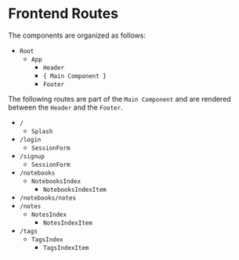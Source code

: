 # Frontend Routes

The components are organized as follows:

* `Root`
  * `App`
    * `Header`
    * `{ Main Component }`
    * `Footer`

The following routes are part of the `Main Component` and are rendered between the `Header` and the `Footer`.

* `/`
  * `Splash`
* `/login`
  * `SessionForm`
* `/signup`
  * `SessionForm`
* `/notebooks`
  * `NotebooksIndex`
    * `NotebooksIndexItem`
* `/notebooks/notes`
* `/notes`
  * `NotesIndex`
    * `NotesIndexItem`
* `/tags`
  * `TagsIndex`
    * `TagsIndexItem`
